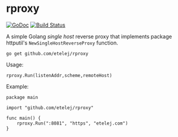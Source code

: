 rproxy
======
[![GoDoc](https://godoc.org/github.com/etelej/rproxy?status.svg)](https://godoc.org/github.com/etelej/rproxy) [![Build Status](https://api.travis-ci.org/etelej/rproxy.svg?branch=master)](https://travis-ci.org/etelej/rproxy)

A simple Golang _single host_ reverse proxy that implements package httputil's `NewSingleHostReverseProxy` function.

```
go get github.com/etelej/rproxy
```


Usage:
```
rproxy.Run(listenAddr,scheme,remoteHost)
```

Example: 
```
package main

import "github.com/etelej/rproxy"

func main() {
    rproxy.Run(":8081", "https", "etelej.com")
}
```
